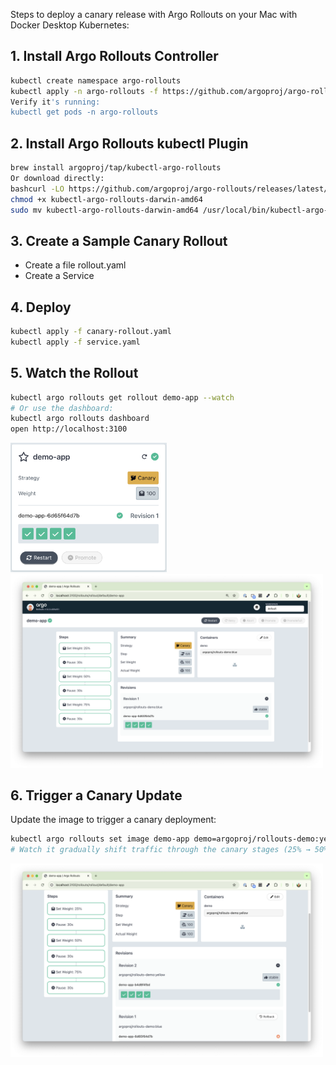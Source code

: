 Steps to deploy a canary release with Argo Rollouts on your Mac with Docker Desktop Kubernetes:

## 1. Install Argo Rollouts Controller
```bash
kubectl create namespace argo-rollouts
kubectl apply -n argo-rollouts -f https://github.com/argoproj/argo-rollouts/releases/latest/download/install.yaml
Verify it's running:
kubectl get pods -n argo-rollouts
```

## 2. Install Argo Rollouts kubectl Plugin
```bash
brew install argoproj/tap/kubectl-argo-rollouts
Or download directly:
bashcurl -LO https://github.com/argoproj/argo-rollouts/releases/latest/download/kubectl-argo-rollouts-darwin-amd64
chmod +x kubectl-argo-rollouts-darwin-amd64
sudo mv kubectl-argo-rollouts-darwin-amd64 /usr/local/bin/kubectl-argo-rollouts
```

## 3. Create a Sample Canary Rollout
- Create a file rollout.yaml
- Create a Service

## 4. Deploy
```bash
kubectl apply -f canary-rollout.yaml
kubectl apply -f service.yaml
```

## 5. Watch the Rollout
```bash
kubectl argo rollouts get rollout demo-app --watch
# Or use the dashboard:
kubectl argo rollouts dashboard
open http://localhost:3100
```

<img src="./src/dashboard1.png" alt="Dashboard1" width="250"/>
<img src="./src/dashboard2.png" alt="Dashboard2" width="500"/>

## 6. Trigger a Canary Update
Update the image to trigger a canary deployment:
```bash
kubectl argo rollouts set image demo-app demo=argoproj/rollouts-demo:yellow
# Watch it gradually shift traffic through the canary stages (25% → 50% → 75% → 100%).
```

<img src="./src/dashboard-canary-completed.png" alt="Dashboard after canary completed" width="500"/>
